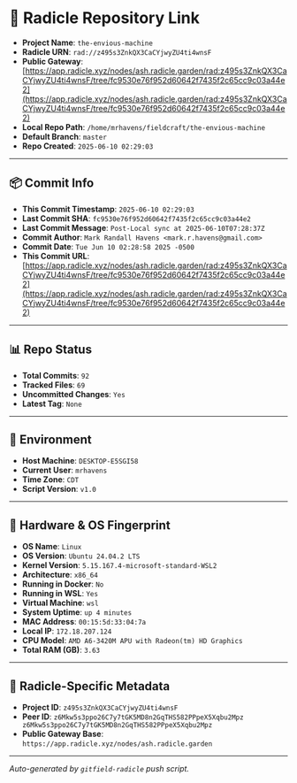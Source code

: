 # 🔗 Radicle Repository Link

- **Project Name**: `the-envious-machine`
- **Radicle URN**: `rad://z495s3ZnkQX3CaCYjwyZU4ti4wnsF`
- **Public Gateway**: [https://app.radicle.xyz/nodes/ash.radicle.garden/rad:z495s3ZnkQX3CaCYjwyZU4ti4wnsF/tree/fc9530e76f952d60642f7435f2c65cc9c03a44e2](https://app.radicle.xyz/nodes/ash.radicle.garden/rad:z495s3ZnkQX3CaCYjwyZU4ti4wnsF/tree/fc9530e76f952d60642f7435f2c65cc9c03a44e2)
- **Local Repo Path**: `/home/mrhavens/fieldcraft/the-envious-machine`
- **Default Branch**: `master`
- **Repo Created**: `2025-06-10 02:29:03`

---

## 📦 Commit Info

- **This Commit Timestamp**: `2025-06-10 02:29:03`
- **Last Commit SHA**: `fc9530e76f952d60642f7435f2c65cc9c03a44e2`
- **Last Commit Message**: `Post-Local sync at 2025-06-10T07:28:37Z`
- **Commit Author**: `Mark Randall Havens <mark.r.havens@gmail.com>`
- **Commit Date**: `Tue Jun 10 02:28:58 2025 -0500`
- **This Commit URL**: [https://app.radicle.xyz/nodes/ash.radicle.garden/rad:z495s3ZnkQX3CaCYjwyZU4ti4wnsF/tree/fc9530e76f952d60642f7435f2c65cc9c03a44e2](https://app.radicle.xyz/nodes/ash.radicle.garden/rad:z495s3ZnkQX3CaCYjwyZU4ti4wnsF/tree/fc9530e76f952d60642f7435f2c65cc9c03a44e2)

---

## 📊 Repo Status

- **Total Commits**: `92`
- **Tracked Files**: `69`
- **Uncommitted Changes**: `Yes`
- **Latest Tag**: `None`

---

## 🧭 Environment

- **Host Machine**: `DESKTOP-E5SGI58`
- **Current User**: `mrhavens`
- **Time Zone**: `CDT`
- **Script Version**: `v1.0`

---

## 🧬 Hardware & OS Fingerprint

- **OS Name**: `Linux`
- **OS Version**: `Ubuntu 24.04.2 LTS`
- **Kernel Version**: `5.15.167.4-microsoft-standard-WSL2`
- **Architecture**: `x86_64`
- **Running in Docker**: `No`
- **Running in WSL**: `Yes`
- **Virtual Machine**: `wsl`
- **System Uptime**: `up 4 minutes`
- **MAC Address**: `00:15:5d:33:04:7a`
- **Local IP**: `172.18.207.124`
- **CPU Model**: `AMD A6-3420M APU with Radeon(tm) HD Graphics`
- **Total RAM (GB)**: `3.63`

---

## 🌱 Radicle-Specific Metadata

- **Project ID**: `z495s3ZnkQX3CaCYjwyZU4ti4wnsF`
- **Peer ID**: `z6Mkw5s3ppo26C7y7tGK5MD8n2GqTHS582PPpeX5Xqbu2Mpz
z6Mkw5s3ppo26C7y7tGK5MD8n2GqTHS582PPpeX5Xqbu2Mpz`
- **Public Gateway Base**: `https://app.radicle.xyz/nodes/ash.radicle.garden`

---

_Auto-generated by `gitfield-radicle` push script._
